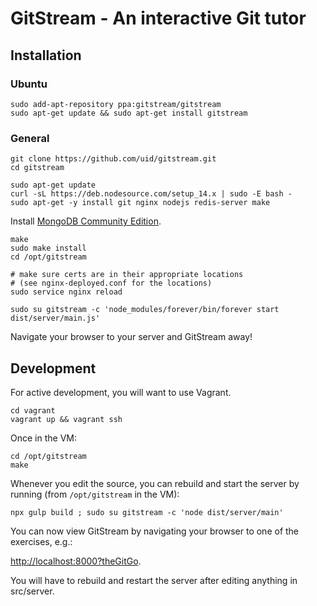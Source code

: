 # GitStream - An interactive Git tutor

## Installation

### Ubuntu

```
sudo add-apt-repository ppa:gitstream/gitstream
sudo apt-get update && sudo apt-get install gitstream
```

### General

```
git clone https://github.com/uid/gitstream.git
cd gitstream
```

```
sudo apt-get update
curl -sL https://deb.nodesource.com/setup_14.x | sudo -E bash -
sudo apt-get -y install git nginx nodejs redis-server make
```

Install [MongoDB Community Edition](https://docs.mongodb.com/manual/administration/install-community/).

```
make
sudo make install
cd /opt/gitstream
```

```
# make sure certs are in their appropriate locations
# (see nginx-deployed.conf for the locations)
sudo service nginx reload
```

```
sudo su gitstream -c 'node_modules/forever/bin/forever start dist/server/main.js'
```

Navigate your browser to your server and GitStream away!

## Development

For active development, you will want to use Vagrant.

```
cd vagrant
vagrant up && vagrant ssh
```

Once in the VM:

```
cd /opt/gitstream
make
```

Whenever you edit the source, you can rebuild and start the server by running (from `/opt/gitstream` in the VM):


```
npx gulp build ; sudo su gitstream -c 'node dist/server/main'
```

You can now view GitStream by navigating your browser to one of the exercises, e.g.:

[http://localhost:8000?theGitGo](http://localhost:8000?theGitGo).

You will have to rebuild and restart the server after editing anything in src/server.
